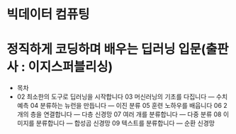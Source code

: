 # 빅데이터 컴퓨팅
# 정직하게 코딩하며 배우는 딥러닝 입문(출판사 : 이지스퍼블리싱)
- 목차
- 02 최소한의 도구로 딥러닝을 시작합니다
03 머신러닝의 기초를 다집니다 ― 수치 예측
04 분류하는 뉴런을 만듭니다 ― 이진 분류
05 훈련 노하우를 배웁니다
06 2개의 층을 연결합니다 ― 다층 신경망 
07 여러 개를 분류합니다 ― 다중 분류 
08 이미지를 분류합니다 ― 합성곱 신경망 
09 텍스트를 분류합니다 ― 순환 신경망 
